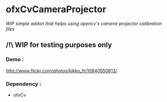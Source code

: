 # ofxCvCameraProjector

_WIP simple addon that helps using opencv's camera-projector calibration files_

## /!\ WIP for testing purposes only

### Demo : 

http://www.flickr.com/photos/kikko_fr/10840550613/

### Dependency : 
- ofxCv